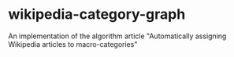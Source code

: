 wikipedia-category-graph
========================

An implementation of the algorithm article "Automatically assigning Wikipedia articles to macro-categories"
